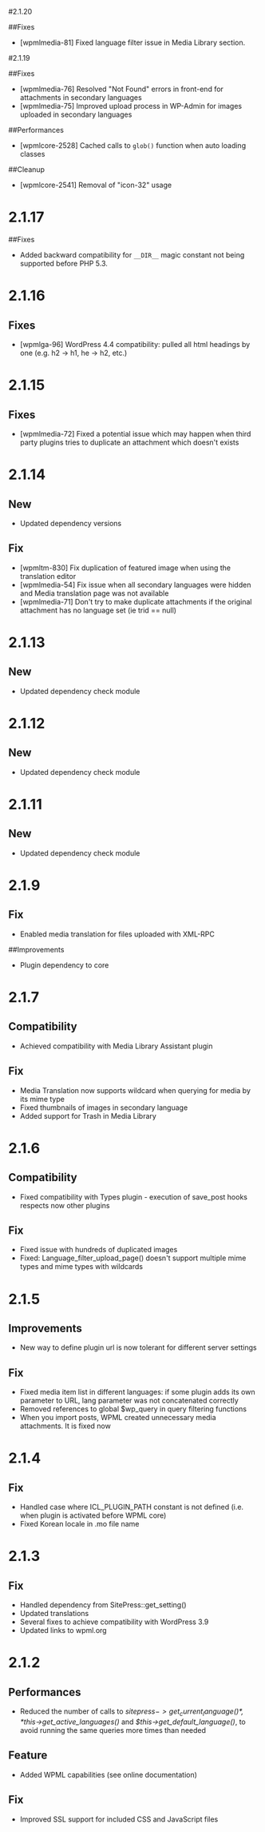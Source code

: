 #2.1.20

##Fixes
* [wpmlmedia-81] Fixed language filter issue in Media Library section.

#2.1.19

##Fixes
* [wpmlmedia-76] Resolved "Not Found" errors in front-end for attachments in secondary languages
* [wpmlmedia-75] Improved upload process in WP-Admin for images uploaded in secondary languages 

##Performances
* [wpmlcore-2528] Cached calls to `glob()` function when auto loading classes

##Cleanup
* [wpmlcore-2541] Removal of "icon-32" usage

# 2.1.17

##Fixes
* Added backward compatibility for `__DIR__` magic constant not being supported before PHP 5.3.

# 2.1.16

## Fixes
* [wpmlga-96] WordPress 4.4 compatibility: pulled all html headings by one (e.g. h2 -> h1, he -> h2, etc.)

# 2.1.15

## Fixes
* [wpmlmedia-72] Fixed a potential issue which may happen when third party plugins tries to duplicate an attachment which doesn't exists

# 2.1.14

## New
* Updated dependency versions

## Fix
* [wpmltm-830] Fix duplication of featured image when using the translation editor
* [wpmlmedia-54] Fix issue when all secondary languages were hidden and Media translation page was not available
* [wpmlmedia-71] Don't try to make duplicate attachments if the original attachment has no language set (ie trid == null)

# 2.1.13

## New
* Updated dependency check module

# 2.1.12

## New
* Updated dependency check module

# 2.1.11

## New
* Updated dependency check module

# 2.1.9

## Fix
* Enabled media translation for files uploaded with XML-RPC

##Improvements
* Plugin dependency to core

# 2.1.7

## Compatibility
* Achieved compatibility with Media Library Assistant plugin

## Fix
* Media Translation now supports wildcard when querying for media by its mime type
* Fixed thumbnails of images in secondary language
* Added support for Trash in Media Library

# 2.1.6

## Compatibility
* Fixed compatibility with Types plugin - execution of save_post hooks respects now other plugins

## Fix
* Fixed issue with hundreds of duplicated images
* Fixed: Language_filter_upload_page() doesn't support multiple mime types and mime types with wildcards

# 2.1.5

## Improvements
* New way to define plugin url is now tolerant for different server settings

## Fix
* Fixed media item list in different languages: if some plugin adds its own parameter to URL, lang parameter was not concatenated correctly
* Removed references to global $wp_query in query filtering functions
* When you import posts, WPML created unnecessary media attachments. It is fixed now

# 2.1.4

## Fix
* Handled case where ICL_PLUGIN_PATH constant is not defined (i.e. when plugin is activated before WPML core)
* Fixed Korean locale in .mo file name

# 2.1.3

## Fix
* Handled dependency from SitePress::get_setting()
* Updated translations
* Several fixes to achieve compatibility with WordPress 3.9
* Updated links to wpml.org

# 2.1.2

## Performances
* Reduced the number of calls to *$sitepress->get_current_language()*, *$this->get_active_languages()* and *$this->get_default_language()*, to avoid running the same queries more times than needed

## Feature
* Added WPML capabilities (see online documentation)

## Fix
* Improved SSL support for included CSS and JavaScript files
